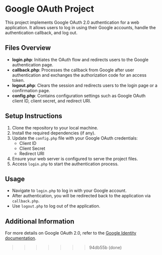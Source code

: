 # Google OAuth Project

This project implements Google OAuth 2.0 authentication for a web application. It allows users to log in using their Google accounts, handle the authentication callback, and log out.

## Files Overview

- **login.php**: Initiates the OAuth flow and redirects users to the Google authentication page.
- **callback.php**: Processes the callback from Google after user authentication and exchanges the authorization code for an access token.
- **logout.php**: Clears the session and redirects users to the login page or a confirmation page.
- **config.php**: Contains configuration settings such as Google OAuth client ID, client secret, and redirect URI.

## Setup Instructions

1. Clone the repository to your local machine.
2. Install the required dependencies (if any).
3. Update the `config.php` file with your Google OAuth credentials:
   - Client ID
   - Client Secret
   - Redirect URI
4. Ensure your web server is configured to serve the project files.
5. Access `login.php` to start the authentication process.

## Usage

- Navigate to `login.php` to log in with your Google account.
- After authentication, you will be redirected back to the application via `callback.php`.
- Use `logout.php` to log out of the application.

## Additional Information

For more details on Google OAuth 2.0, refer to the [Google Identity documentation](https://developers.google.com/identity/protocols/oauth2).
>>>>>>> 94db55b (done)
